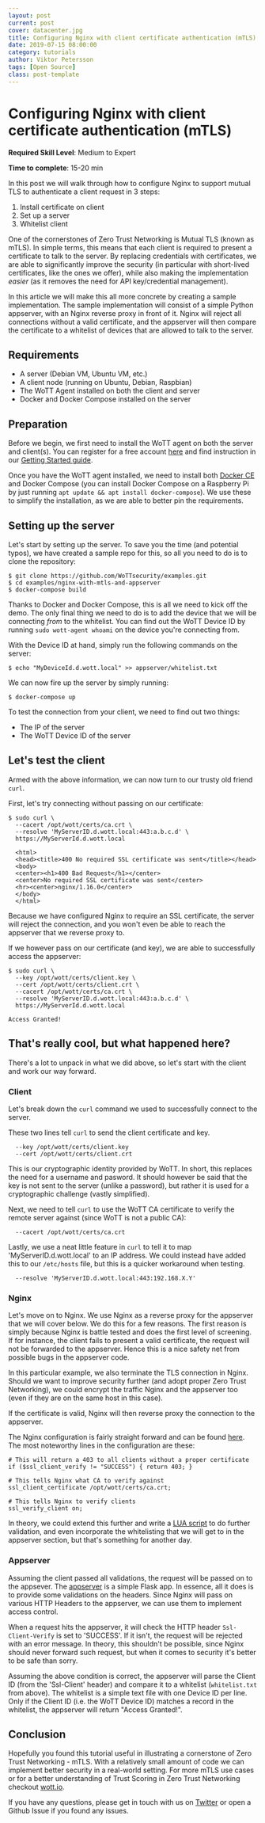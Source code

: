 ```yaml
---
layout: post
current: post
cover: datacenter.jpg
title: Configuring Nginx with client certificate authentication (mTLS)
date: 2019-07-15 08:00:00
category: tutorials
author: Viktor Petersson
tags: [Open Source]
class: post-template
---
```


#  Configuring Nginx with client certificate authentication (mTLS)

**Required Skill Level**: Medium to Expert

**Time to complete**: 15-20 min

In this post we will walk through how to configure Nginx to support mutual TLS to authenticate a client request in 3 steps:

1. Install certificate on client
2. Set up a server
3. Whitelist client

One of the cornerstones of Zero Trust Networking is Mutual TLS (known as mTLS). In simple terms, this means that each client is required to present a certificate to talk to the server. By replacing credentials with certificates, we are able to significantly improve the security (in particular with short-lived certificates, like the ones we offer), while also making the implementation *easier* (as it removes the need for API key/credential management).

In this article we will make this all more concrete by creating a sample implementation. The sample implementation will consist of a simple Python appserver, with an Nginx reverse proxy in front of it. Nginx will reject all connections without a valid certificate, and the appserver will then compare the certificate to a whitelist of devices that are allowed to talk to the server.

## Requirements

* A server (Debian VM, Ubuntu VM, etc.)
* A client node (running on Ubuntu, Debian, Raspbian)
* The WoTT Agent installed on both the client and server
* Docker and Docker Compose installed on the server

## Preparation

Before we begin, we first need to install the WoTT agent on both the server and client(s). You can register for a free account [here](https://dash.wott.io/accounts/register/) and find instruction in our <a href="{{ site.url }}/documentation/getting-started" target="_blank">Getting Started guide</a>.

Once you have the WoTT agent installed, we need to install both [Docker CE](https://docs.docker.com/install/linux/docker-ce/debian/) and Docker Compose (you can install Docker Compose on a Raspberry Pi by just running `apt update && apt install docker-compose`). We use these to simplify the installation, as we are able to better pin the requirements.

## Setting up the server

Let's start by setting up the server. To save you the time (and potential typos), we have created a sample repo for this, so all you need to do is to clone the repository:

```
$ git clone https://github.com/WoTTsecurity/examples.git
$ cd examples/nginx-with-mtls-and-appserver
$ docker-compose build
```

Thanks to Docker and Docker Compose, this is all we need to kick off the demo. The only final thing we need to do is to add the device that we will be connecting *from* to the whitelist. You can find out the WoTT Device ID by running `sudo wott-agent whoami` on the device you're connecting from.

With the Device ID at hand, simply run the following commands on the server:

```
$ echo "MyDeviceId.d.wott.local" >> appserver/whitelist.txt
```

We can now fire up the server by simply running:

```
$ docker-compose up
```

To test the connection from your client, we need to find out two things:

 * The IP of the server
 * The WoTT Device ID of the server


## Let's test the client

Armed with the above information, we can now turn to our trusty old friend `curl`.

First, let's try connecting without passing on our certificate:

```
$ sudo curl \
  --cacert /opt/wott/certs/ca.crt \
  --resolve 'MyServerID.d.wott.local:443:a.b.c.d' \
  https://MyServerId.d.wott.local

  <html>
  <head><title>400 No required SSL certificate was sent</title></head>
  <body>
  <center><h1>400 Bad Request</h1></center>
  <center>No required SSL certificate was sent</center>
  <hr><center>nginx/1.16.0</center>
  </body>
  </html>

```

Because we have configured Nginx to require an SSL certificate, the server will reject the connection, and you won't even be able to reach the appserver that we reverse proxy to.

If we however pass on our certificate (and key), we are able to successfully access the appserver:

```
$ sudo curl \
  --key /opt/wott/certs/client.key \
  --cert /opt/wott/certs/client.crt \
  --cacert /opt/wott/certs/ca.crt \
  --resolve 'MyServerID.d.wott.local:443:a.b.c.d' \
  https://MyServerId.d.wott.local

Access Granted!
```

## That's really cool, but what happened here?

There's a lot to unpack in what we did above, so let's start with the client and work our way forward.


### Client

Let's break down the `curl` command we used to successfully connect to the server.

These two lines tell `curl` to send the client certificate and key.
```
  --key /opt/wott/certs/client.key
  --cert /opt/wott/certs/client.crt
```
This is our cryptographic identity provided by WoTT. In short, this replaces the need for a username and pasword. It should however be said that the key is not sent to the server (unlike a password), but rather it is used for a cryptographic challenge (vastly simplified).

Next, we need to tell `curl` to use the WoTT CA certificate to verify the remote server against (since WoTT is not a public CA):

```
  --cacert /opt/wott/certs/ca.crt
```

Lastly, we use a neat little feature in `curl` to tell it to map 'MyServerID.d.wott.local' to an IP address. We could instead have added this to our `/etc/hosts` file, but this is a quicker workaround when testing.

```
  --resolve 'MyServerID.d.wott.local:443:192.168.X.Y'
```


### Nginx

Let's move on to Nginx. We use Nginx as a reverse proxy for the appserver that we will cover below. We do this for a few reasons. The first reason is simply because Nginx is battle tested and does the first level of screening. If for instance, the client fails to present a valid certificate, the request will not be forwarded to the appserver. Hence this is a nice safety net from possible bugs in the appserver code.

In this particular example, we also terminate the TLS connection in Nginx. Should we want to improve security further (and adopt proper Zero Trust Networking), we could encrypt the traffic Nginx and the appserver too (even if they are on the same host in this case).

If the certificate is valid, Nginx will then reverse proxy the connection to the appserver.

The Nginx configuration is fairly straight forward and can be found [here](https://github.com/WoTTsecurity/examples/blob/master/nginx-with-mtls-and-appserver/nginx/reverse-proxy.conf). The most noteworthy lines in the configuration are these:

```
# This will return a 403 to all clients without a proper certificate
if ($ssl_client_verify != "SUCCESS") { return 403; }

# This tells Nginx what CA to verify against
ssl_client_certificate /opt/wott/certs/ca.crt;

# This tells Nginx to verify clients
ssl_verify_client on;
```

In theory, we could extend this further and write a [LUA script](https://github.com/openresty/lua-nginx-module#readme) to do further validation, and even incorporate the whitelisting that we will get to in the appserver section, but that's something for another day.

### Appserver

Assuming the client passed all validations, the request will be passed on to the appsever. The [appserver](https://github.com/WoTTsecurity/examples/blob/master/nginx-with-mtls-and-appserver/appserver/app.py) is a simple Flask app. In essence, all it does is to provide some validations on the headers. Since Nginx will pass on various HTTP Headers to the appserver, we can use them to implement access control.

When a request hits the appserver, it will check the HTTP header `Ssl-Client-Verify` is set to 'SUCCESS'. If it isn't, the request will be rejected with an error message. In theory, this shouldn't be possible, since Nginx should never forward such request, but when it comes to security it's better to be safe than sorry.

Assuming the above condition is correct, the appserver will parse the Client ID (from the 'Ssl-Client' header) and compare it to a whitelist (`whitelist.txt` from above). The whitelist is a simple text file with one Device ID per line. Only if the Client ID (i.e. the WoTT Device ID) matches a record in the whitelist, the appserver will return "Access Granted!".


## Conclusion

Hopefully you found this tutorial useful in illustrating a cornerstone of Zero Trust Networking - mTLS. With a relatively small amount of code we can implement better security in a real-world setting. For more mTLS use cases or for a better understanding of Trust Scoring in Zero Trust Networking checkout [wott.io](https://twitter.com/wottsecurity).

If you have any questions, please get in touch with us on [Twitter](https://twitter.com/wottsecurity) or open a Github Issue if you found any issues.
